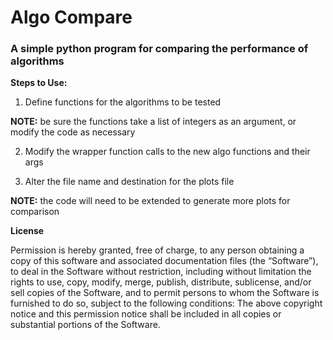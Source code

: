 # Algo Compare

### A simple python program for comparing the performance of algorithms



__Steps to Use:__

1. Define functions for the algorithms to be tested

 __NOTE:__ be sure the functions take a list of integers as an argument,
or modify the code as necessary

2. Modify the wrapper function calls to the new algo functions and their args

3. Alter the file name and destination for the plots file

 __NOTE:__ the code will need to be extended to generate more plots for comparison


__License__

Permission is hereby granted, free of charge, to any person obtaining a copy of this software and associated documentation files (the “Software”), to deal in the Software without restriction, including without limitation the rights to use, copy, modify, merge, publish, distribute, sublicense, and/or sell copies of the Software, and to permit persons to whom the Software is furnished to do so, subject to the following conditions:
The above copyright notice and this permission notice shall be included in all copies or substantial portions of the Software.
